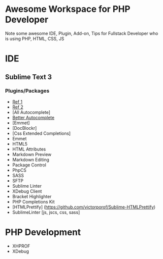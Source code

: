 # Awesome Workspace for PHP Developer
Note some awesome IDE, Plugin, Add-on, Tips for Fullstack Developer who is using PHP, HTML, CSS, JS

# IDE
## Sublime Text 3
### Plugins/Packages

- [Ref 1](http://neverstopbuilding.com/sublime-plugins-for-php)
- [Ref 2](https://mattstauffer.co/blog/sublime-text-3-for-php-developers)
- [All Autocomplete]
- [Better Autocomplete](https://packagecontrol.io/packages/Better%20Completion)
- [Emmet]
- [DocBlockr]
- [Css Extended Completions]
- Emmet
- HTML5
- HTML Attributes
- Markdown Preview
- Markdown Editing
- Package Control
- PhpCS
- SASS
- SFTP
- Sublime Linter
- XDebug Client
- Bracket Highlighter
- PHP Completions Kit
- [HTMLPrettify] (https://github.com/victorporof/Sublime-HTMLPrettify)
- SublimeLinter [js, jscs, css, sass]

# PHP Development

- XHPROF
- XDebug
